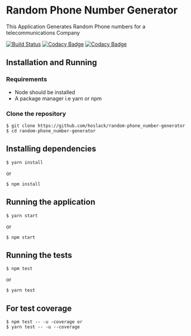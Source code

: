 
# Random Phone Number Generator
This Application Generates Random Phone numbers for a telecommunications Company

[![Build Status](https://travis-ci.org/hoslack/random-phone_number-generator.svg?branch=develop)](https://travis-ci.org/hoslack/random-phone_number-generator)
[![Codacy Badge](https://api.codacy.com/project/badge/Grade/82435cf2177348dc9535cbd86e149019)](https://www.codacy.com/app/hoslack/random-phone_number-generator?utm_source=github.com&amp;utm_medium=referral&amp;utm_content=hoslack/random-phone_number-generator&amp;utm_campaign=Badge_Grade)
[![Codacy Badge](https://api.codacy.com/project/badge/Coverage/82435cf2177348dc9535cbd86e149019)](https://www.codacy.com/app/hoslack/random-phone_number-generator?utm_source=github.com&utm_medium=referral&utm_content=hoslack/random-phone_number-generator&utm_campaign=Badge_Coverage)


## Installation and Running

### Requirements
- Node should be installed 
- A package manager i.e yarn or npm

### Clone the repository
```
$ git clone https://github.com/hoslack/random-phone_number-generator
$ cd random-phone_number-generator 
```

## Installing dependencies

```
$ yarn install
```

or

```
$ npm install
```

## Running the application

```
$ yarn start
```

or 

```
$ npm start
```

## Running the tests

```
$ npm test
```

or

```
$ yarn test

```
## For test coverage
```
$ npm test -- -u -coverage or
$ yarn test -- -u --coverage
```
